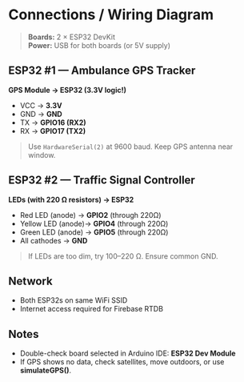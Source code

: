 # Connections / Wiring Diagram

> **Boards:** 2 × ESP32 DevKit  
> **Power:** USB for both boards (or 5V supply)

## ESP32 #1 — Ambulance GPS Tracker
**GPS Module → ESP32 (3.3V logic!)**
- VCC → **3.3V**
- GND → **GND**
- TX  → **GPIO16 (RX2)**
- RX  → **GPIO17 (TX2)**

> Use `HardwareSerial(2)` at 9600 baud. Keep GPS antenna near window.

## ESP32 #2 — Traffic Signal Controller
**LEDs (with 220 Ω resistors) → ESP32**
- Red LED (anode)   → **GPIO2** (through 220Ω)
- Yellow LED (anode)→ **GPIO4** (through 220Ω)
- Green LED (anode) → **GPIO5** (through 220Ω)
- All cathodes → **GND**

> If LEDs are too dim, try 100–220 Ω. Ensure common GND.

## Network
- Both ESP32s on same WiFi SSID
- Internet access required for Firebase RTDB

## Notes
- Double-check board selected in Arduino IDE: **ESP32 Dev Module**
- If GPS shows no data, check satellites, move outdoors, or use **simulateGPS()**.
